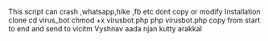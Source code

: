 This script can crash ,whatsapp,hike ,fb etc
dont copy or modify 
Installation
clone
cd virus_bot
chmod +x virusbot.php
php virusbot.php
copy from start to end and send to vicitm
 Vyshnav aada njan  kutty arakkal 
